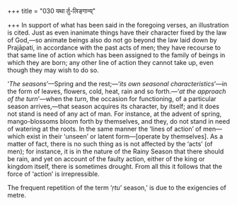 +++
title = "030 यथा र्तु-लिङ्गान्य्"

+++
In support of what has been said in the foregoing verses, an
illustration is cited. Just as even inanimate things have their
character fixed by the law of God,—so animate beings also do not go
beyond the law laid down by Prajāpati, in accordance with the past acts
of men; they have recourse to that same line of action which has been
assigned to the family of beings in which they are born; any other line
of action they cannot take up, even though they may wish to do so.

‘*The seasons*’—Spring and the rest;—‘*its own seasonal
characteristics*’—in the form of leaves, flowers, cold, heat, rain and
so forth.—‘*at the approach of the turn*’—when the *turn*, the occasion
for functioning, of a particular season arrives,—that season acquires
its character, by itself; and it does not stand is need of any act of
man. For instance, at the advent of spring, mango-blossoms bloom forth
by themselves, and they, do not stand in need of watering at the roots.
In the same manner the ‘lines of action’ of men—which exist in their
‘unseen’ or latent form—\[operate by themselves\]. As a matter of fact,
there is no such thing as is not affected by the ‘acts’ (of men); for
instance, it is in the nature of the Rainy Season that there should be
rain, and yet on account of the faulty action, either of the king or
kingdom itself, there is sometimes drought. From all this it follows
that the force of ‘action’ is irrepressible.

The frequent repetition of the term ‘*ṛtu*’ season,’ is due to the
exigencies of metre.
